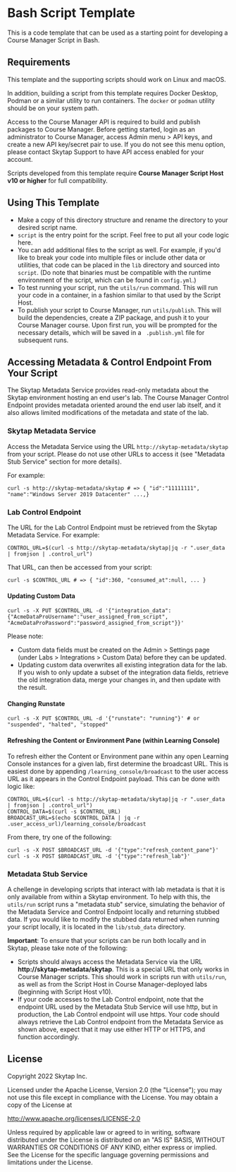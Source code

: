 # Bash Script Template

This is a code template that can be used as a starting point for developing a Course Manager Script in Bash.

## Requirements

This template and the supporting scripts should work on Linux and macOS. 

In addition, building a script from this template requires Docker Desktop, Podman or a similar utility to run containers. The `docker` or `podman` utility should be on your system path.

Access to the Course Manager API is required to build and publish packages to Course Manager. Before getting started, login as an administrator to Course Manager, access Admin menu > API keys, and create a new API key/secret pair to use. If you do not see this menu option, please contact Skytap Support to have API access enabled for your account.

Scripts developed from this template require **Course Manager Script Host v10 or higher** for full compatibility.

## Using This Template

* Make a copy of this directory structure and rename the directory to your desired script name.
* `script` is the entry point for the script. Feel free to put all your code logic here.
* You can add additional files to the script as well. For example, if you'd like to break your code into multiple files or include other data or utilities, that code can be placed in the `lib` directory and sourced into `script`. (Do note that binaries must be compatible with the runtime environment of the script, which can be found in `config.yml`.)
* To test running your script, run the `utils/run` command. This will run your code in a container, in a fashion similar to that used by the Script Host.
* To publish your script to Course Manager, run `utils/publish`. This will build the dependencies, create a ZIP package, and push it to your Course Manager course. Upon first run, you will be prompted for the necessary details, which will be saved in a ` .publish.yml` file for subsequent runs.

## Accessing Metadata & Control Endpoint From Your Script

The Skytap Metadata Service provides read-only metadata about the Skytap environment hosting an end user's lab. The Course Manager Control Endpoint provides metadata oriented around the end user lab itself, and it also allows limited modifications of the metadata and state of the lab.

### Skytap Metadata Service

Access the Metadata Service using the URL `http://skytap-metadata/skytap` from your script. Please do not use other URLs to access it (see "Metadata Stub Service" section for more details). 

For example:

```
curl -s http://skytap-metadata/skytap # => { "id":"11111111", "name":"Windows Server 2019 Datacenter" ...,}
```

### Lab Control Endpoint

The URL for the Lab Control Endpoint must be retrieved from the Skytap Metadata Service. For example:

```
CONTROL_URL=$(curl -s http://skytap-metadata/skytap|jq -r ".user_data | fromjson | .control_url")
```

That URL, can then be accessed from your script:

```
curl -s $CONTROL_URL # => { "id":360, "consumed_at":null, ... }
```


#### Updating Custom Data

```
curl -s -X PUT $CONTROL_URL -d '{"integration_data": {"AcmeDataProUsername":"user_assigned_from_script", "AcmeDataProPassword":"password_assigned_from_script"}}'
```

Please note:
* Custom data fields must be created on the Admin > Settings page (under Labs > Integrations > Custom Data) before they can be updated.
* Updating custom data overwrites all existing integration data for the lab. If you wish to only update a subset of the integration data fields, retrieve the old integration data, merge your changes in, and then update with the result.


#### Changing Runstate

```
curl -s -X PUT $CONTROL_URL -d '{"runstate": "running"}' # or "suspended", "halted", "stopped"
```

#### Refreshing the Content or Environment Pane (within Learning Console)

To refresh either the Content or Environment pane within any open Learning Console instances for a given lab, first determine the broadcast URL. This is easiest done by appending `/learning_console/broadcast` to the user access URL as it appears in the Control Endpoint payload. This can be done with logic like:

```
CONTROL_URL=$(curl -s http://skytap-metadata/skytap|jq -r ".user_data | fromjson | .control_url")
CONTROL_DATA=$(curl -s $CONTROL_URL)
BROADCAST_URL=$(echo $CONTROL_DATA | jq -r .user_access_url)/learning_console/broadcast
```

From there, try one of the following:

```
curl -s -X POST $BROADCAST_URL -d '{"type":"refresh_content_pane"}'
curl -s -X POST $BROADCAST_URL -d '{"type":"refresh_lab"}'
```

### Metadata Stub Service

A chellenge in developing scripts that interact with lab metadata is that it is only available from within a Skytap environment. To help with this, the `utils/run` script runs a "metadata stub" service, simulating the behavior of the Metadata Service and Control Endpoint locally and returning stubbed data. If you would like to modify the stubbed data returned when running your script locally, it is located in the `lib/stub_data` directory.

**Important**: To ensure that your scripts can be run both locally and in Skytap, please take note of the following:

* Scripts should always access the Metadata Service via the URL **http://skytap-metadata/skytap**. This is a special URL that only works in Course Manager scripts. This should work in scripts run with `utils/run`, as well as from the Script Host in Course Manager-deployed labs (beginning with Script Host v10).
* If your code accesses to the Lab Control endpoint, note that the endpoint URL used by the Metadata Stub Service will use http, but in production, the Lab Control endpoint will use https. Your code should always retrieve the Lab Control endpoint from the Metadata Service as shown above, expect that it may use either HTTP or HTTPS, and function accordingly.


## License

Copyright 2022 Skytap Inc.

Licensed under the Apache License, Version 2.0 (the "License");
you may not use this file except in compliance with the License.
You may obtain a copy of the License at

<http://www.apache.org/licenses/LICENSE-2.0>

Unless required by applicable law or agreed to in writing, software
distributed under the License is distributed on an "AS IS" BASIS,
WITHOUT WARRANTIES OR CONDITIONS OF ANY KIND, either express or implied.
See the License for the specific language governing permissions and
limitations under the License.
